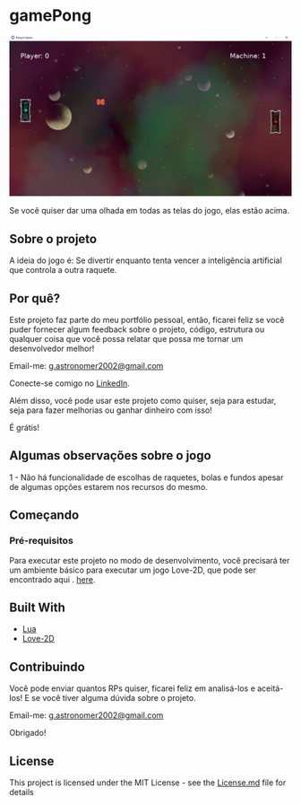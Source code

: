 # gamePong
![Preview-Screens](https://github.com/jrgessiel/gamePong/blob/main/gamePong.png)

Se você quiser dar uma olhada em todas as telas do jogo, elas estão acima.

## Sobre o projeto

A ideia do jogo é:
Se divertir enquanto tenta vencer a inteligência artificial que controla a outra raquete.


## Por quê?

Este projeto faz parte do meu portfólio pessoal, então, ficarei feliz se você puder fornecer algum feedback sobre o projeto, código, estrutura ou qualquer coisa que você possa relatar que possa me tornar um desenvolvedor melhor!

Email-me: g.astronomer2002@gmail.com

Conecte-se comigo no [LinkedIn](https://www.linkedin.com/in/).

Além disso, você pode usar este projeto como quiser, seja para estudar, seja para fazer melhorias ou ganhar dinheiro com isso!

É grátis!

## Algumas observações sobre o jogo

1 - Não há funcionalidade de escolhas de raquetes, bolas e fundos apesar de algumas opções estarem nos recursos do mesmo.

## Começando

### Pré-requisitos

Para executar este projeto no modo de desenvolvimento, você precisará ter um ambiente básico para executar um jogo Love-2D, que pode ser encontrado aqui . [here](https://love2d.org/).

## Built With

- [Lua](https://www.lua.org/) 
- [Love-2D](https://love2d.org/)

## Contribuindo

Você pode enviar quantos RPs quiser, ficarei feliz em analisá-los e aceitá-los! E se você tiver alguma dúvida sobre o projeto.

Email-me: g.astronomer2002@gmail.com

Obrigado!

## License

This project is licensed under the MIT License - see the [License.md](https://github.com/jrgessiel/gamePong/blob/main/License) file for details

